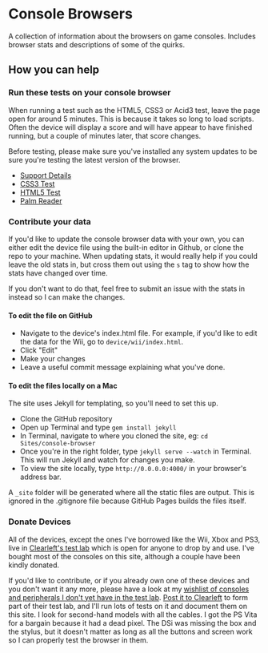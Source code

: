Console Browsers
================

A collection of information about the browsers on game consoles. Includes browser stats and descriptions of some of the quirks.

## How you can help

### Run these tests on your console browser

When running a test such as the HTML5, CSS3 or Acid3 test, leave the page open for around 5 minutes. This is because it takes so long to load scripts. Often the device will display a score and will have appear to have finished running, but a couple of minutes later, that score changes.

Before testing, please make sure you've installed any system updates to be sure you're testing the latest version of the browser.

* [Support Details](http://supportdetails.com/)
* [CSS3 Test](http://css3test.com)
* [HTML5 Test](http://html5test.com)
* [Palm Reader](http://www.jordanm.co.uk/palmreader)


### Contribute your data

If you'd like to update the console browser data with your own, you can either edit the device file using the built-in editor in Github, or clone the repo to your machine. When updating stats, it would really help if you could leave the old stats in, but cross them out using the `s` tag to show how the stats have changed over time.

If you don't want to do that, feel free to submit an issue with the stats in instead so I can make the changes.

#### To edit the file on GitHub

* Navigate to the device's index.html file. For example, if you'd like to edit the data for the Wii, go to `device/wii/index.html`.
* Click "Edit"
* Make your changes
* Leave a useful commit message explaining what you've done.

#### To edit the files locally on a Mac

The site uses Jekyll for templating, so you'll need to set this up.

* Clone the GitHub repository
* Open up Terminal and type `gem install jekyll`
* In Terminal, navigate to where you cloned the site, eg: `cd Sites/console-browser`
* Once you're in the right folder, type `jekyll serve --watch` in Terminal. This will run Jekyll and watch for changes you make. 
* To view the site locally, type `http://0.0.0.0:4000/` in your browser's address bar.

A `_site` folder will be generated where all the static files are output. This is ignored in the .gitignore file because GitHub Pages builds the files itself.


### Donate Devices

All of the devices, except the ones I've borrowed like the Wii, Xbox and PS3, live in [Clearleft's test lab](http://clearleft.com/does/test-lab/) which is open for anyone to drop by and use. I've bought most of the consoles on this site, although a couple have been kindly donated.

If you'd like to contribute, or if you already own one of these devices and you don't want it any more, please have a look at my [wishlist of consoles and peripherals I don't yet have in the test lab](http://www.amazon.co.uk/registry/wishlist/1QGHF0I6T29TR). [Post it to Clearleft](http://clearleft.com/canhelp/) to form part of their test lab, and I'll run lots of tests on it and document them on this site. I look for second-hand models with all the cables. I got the PS Vita for a bargain because it had a dead pixel. The DSi was missing the box and the stylus, but it doesn't matter as long as all the buttons and screen work so I can properly test the browser in them.
